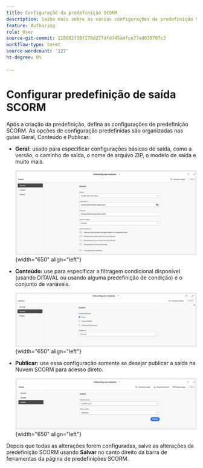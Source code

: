 ```yaml
---
title: Configuração da predefinição SCORM
description: Saiba mais sobre as várias configurações de predefinição SCORM no conteúdo de aprendizagem e treinamento
feature: Authoring
role: User
source-git-commit: 110082f38f170d277dfd745a4fce77ad030707c3
workflow-type: tm+mt
source-wordcount: '127'
ht-degree: 0%

---
```


# Configurar predefinição de saída SCORM

Após a criação da predefinição, defina as configurações de predefinição SCORM. As opções de configuração predefinidas são organizadas nas guias Geral, Conteúdo e Publicar.

- **Geral:** usado para especificar configurações básicas de saída, como a versão, o caminho de saída, o nome de arquivo ZIP, o modelo de saída e muito mais.

  ![](assets/scorm-general-tab.png){width="650" align="left"}

- **Conteúdo:** use para especificar a filtragem condicional disponível (usando DITAVAL ou usando alguma predefinição de condição) e o conjunto de variáveis.

  ![](assets/scorm-content-tab.png){width="650" align="left"}

- **Publicar:** use essa configuração somente se desejar publicar a saída na Nuvem SCORM para acesso direto.

  ![](assets/scorm-publish-tab.png){width="650" align="left"}

Depois que todas as alterações forem configuradas, salve as alterações da predefinição SCORM usando **Salvar** no canto direito da barra de ferramentas da página de predefinições SCORM.


